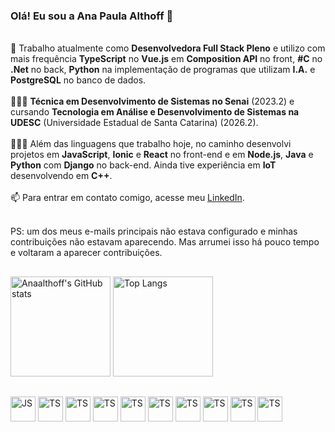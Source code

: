 ### Olá! Eu sou a **Ana Paula Althoff** 👋

<br>🔭 Trabalho atualmente como **Desenvolvedora Full Stack Pleno** e utilizo com mais frequência **TypeScript** no **Vue.js** em **Composition API** no front, **#C** no **.Net** no back, **Python** na implementação de programas que utilizam **I.A.** e **PostgreSQL** no banco de dados.<br>
<br>👩🏼‍🎓 **Técnica em Desenvolvimento de Sistemas no Senai** (2023.2) e cursando **Tecnologia em Análise e Desenvolvimento de Sistemas na UDESC** (Universidade Estadual de Santa Catarina) (2026.2).<br>
<br>👩🏼‍💻 Além das linguagens que trabalho hoje, no caminho desenvolvi projetos em **JavaScript**, **Ionic** e **React** no front-end e em **Node.js**, **Java** e **Python** com **Django** no back-end. Ainda tive experiência em **IoT** desenvolvendo em **C++**.<br>
<br>📫 Para entrar em contato comigo, acesse meu [LinkedIn](https://www.linkedin.com/in/anapaulaalthoff/).<br>

<br>PS: um dos meus e-mails principais não estava configurado e minhas contribuições não estavam aparecendo. Mas arrumei isso há pouco tempo e voltaram a aparecer contribuições.<br>

##

<div>
    <div>
        <img src="https://github-readme-stats.vercel.app/api?username=anaalthoff&hide=issues,contribs&show_icons=true&theme=radical&hide_rank=true" alt="Anaalthoff's GitHub stats" style="height: 160px;>
    </div>
    <div>
        <a href="https://github.com/anaalthoff/github-readme-stats">
            <img src="https://github-readme-stats.vercel.app/api/top-langs/?username=anaalthoff&layout=compact&langs_count=20&theme=radical" alt="Top Langs" style="height: 160px;">
        </a>
    </div>
</div>

##

<div style="display: inline-block">           
<img align="center" alt="JS" heitgh="50" width="40" src="https://cdn.jsdelivr.net/gh/devicons/devicon/icons/javascript/javascript-original.svg"/> 
<img align="center" alt="TS" heitgh="50" width="40" src="https://cdn.jsdelivr.net/gh/devicons/devicon/icons/typescript/typescript-original.svg"/> 
<img align="center" alt="TS" heitgh="50" width="40" src="https://cdn.jsdelivr.net/gh/devicons/devicon/icons/html5/html5-original.svg" /> 
<img align="center" alt="TS" heitgh="50" width="40" src="https://cdn.jsdelivr.net/gh/devicons/devicon/icons/css3/css3-original.svg" /> 
<img align="center" alt="TS" heitgh="50" width="40" src="https://cdn.jsdelivr.net/gh/devicons/devicon/icons/vuejs/vuejs-original.svg" /> 
<img align="center" alt="TS" heitgh="50" width="40" src="https://cdn.jsdelivr.net/gh/devicons/devicon/icons/react/react-original.svg" /> 
<img align="center" alt="TS" heitgh="50" width="40" src="https://cdn.jsdelivr.net/gh/devicons/devicon/icons/csharp/csharp-original.svg" /> 
<img align="center" alt="TS" heitgh="50" width="40" src="https://cdn.jsdelivr.net/gh/devicons/devicon/icons/dotnetcore/dotnetcore-original.svg" /> 
<img align="center" alt="TS" heitgh="50" width="40" src="https://cdn.jsdelivr.net/gh/devicons/devicon/icons/nodejs/nodejs-original.svg" /> 
<img align="center" alt="TS" heitgh="50" width="40" src="https://cdn.jsdelivr.net/gh/devicons/devicon/icons/postgresql/postgresql-original.svg" />  
</div>
